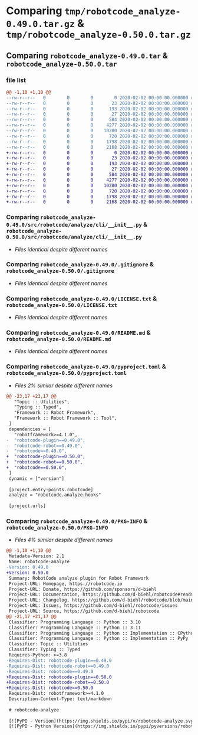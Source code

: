 # Comparing `tmp/robotcode_analyze-0.49.0.tar.gz` & `tmp/robotcode_analyze-0.50.0.tar.gz`

## Comparing `robotcode_analyze-0.49.0.tar` & `robotcode_analyze-0.50.0.tar`

### file list

```diff
@@ -1,10 +1,10 @@
--rw-r--r--   0        0        0        0 2020-02-02 00:00:00.000000 robotcode_analyze-0.49.0/src/robotcode/analyze/__init__.py
--rw-r--r--   0        0        0       23 2020-02-02 00:00:00.000000 robotcode_analyze-0.49.0/src/robotcode/analyze/__version__.py
--rw-r--r--   0        0        0      193 2020-02-02 00:00:00.000000 robotcode_analyze-0.49.0/src/robotcode/analyze/hooks.py
--rw-r--r--   0        0        0       27 2020-02-02 00:00:00.000000 robotcode_analyze-0.49.0/src/robotcode/analyze/py.typed
--rw-r--r--   0        0        0      584 2020-02-02 00:00:00.000000 robotcode_analyze-0.49.0/src/robotcode/analyze/cli/__init__.py
--rw-r--r--   0        0        0     4277 2020-02-02 00:00:00.000000 robotcode_analyze-0.49.0/.gitignore
--rw-r--r--   0        0        0    10280 2020-02-02 00:00:00.000000 robotcode_analyze-0.49.0/LICENSE.txt
--rw-r--r--   0        0        0      720 2020-02-02 00:00:00.000000 robotcode_analyze-0.49.0/README.md
--rw-r--r--   0        0        0     1798 2020-02-02 00:00:00.000000 robotcode_analyze-0.49.0/pyproject.toml
--rw-r--r--   0        0        0     2168 2020-02-02 00:00:00.000000 robotcode_analyze-0.49.0/PKG-INFO
+-rw-r--r--   0        0        0        0 2020-02-02 00:00:00.000000 robotcode_analyze-0.50.0/src/robotcode/analyze/__init__.py
+-rw-r--r--   0        0        0       23 2020-02-02 00:00:00.000000 robotcode_analyze-0.50.0/src/robotcode/analyze/__version__.py
+-rw-r--r--   0        0        0      193 2020-02-02 00:00:00.000000 robotcode_analyze-0.50.0/src/robotcode/analyze/hooks.py
+-rw-r--r--   0        0        0       27 2020-02-02 00:00:00.000000 robotcode_analyze-0.50.0/src/robotcode/analyze/py.typed
+-rw-r--r--   0        0        0      584 2020-02-02 00:00:00.000000 robotcode_analyze-0.50.0/src/robotcode/analyze/cli/__init__.py
+-rw-r--r--   0        0        0     4277 2020-02-02 00:00:00.000000 robotcode_analyze-0.50.0/.gitignore
+-rw-r--r--   0        0        0    10280 2020-02-02 00:00:00.000000 robotcode_analyze-0.50.0/LICENSE.txt
+-rw-r--r--   0        0        0      720 2020-02-02 00:00:00.000000 robotcode_analyze-0.50.0/README.md
+-rw-r--r--   0        0        0     1798 2020-02-02 00:00:00.000000 robotcode_analyze-0.50.0/pyproject.toml
+-rw-r--r--   0        0        0     2168 2020-02-02 00:00:00.000000 robotcode_analyze-0.50.0/PKG-INFO
```

### Comparing `robotcode_analyze-0.49.0/src/robotcode/analyze/cli/__init__.py` & `robotcode_analyze-0.50.0/src/robotcode/analyze/cli/__init__.py`

 * *Files identical despite different names*

### Comparing `robotcode_analyze-0.49.0/.gitignore` & `robotcode_analyze-0.50.0/.gitignore`

 * *Files identical despite different names*

### Comparing `robotcode_analyze-0.49.0/LICENSE.txt` & `robotcode_analyze-0.50.0/LICENSE.txt`

 * *Files identical despite different names*

### Comparing `robotcode_analyze-0.49.0/README.md` & `robotcode_analyze-0.50.0/README.md`

 * *Files identical despite different names*

### Comparing `robotcode_analyze-0.49.0/pyproject.toml` & `robotcode_analyze-0.50.0/pyproject.toml`

 * *Files 2% similar despite different names*

```diff
@@ -23,17 +23,17 @@
   "Topic :: Utilities",
   "Typing :: Typed",
   "Framework :: Robot Framework",
   "Framework :: Robot Framework :: Tool",
 ]
 dependencies = [
   "robotframework>=4.1.0",
-  "robotcode-plugin==0.49.0",
-  "robotcode-robot==0.49.0",
-  "robotcode==0.49.0",
+  "robotcode-plugin==0.50.0",
+  "robotcode-robot==0.50.0",
+  "robotcode==0.50.0",
 ]
 dynamic = ["version"]
 
 [project.entry-points.robotcode]
 analyze = "robotcode.analyze.hooks"
 
 [project.urls]
```

### Comparing `robotcode_analyze-0.49.0/PKG-INFO` & `robotcode_analyze-0.50.0/PKG-INFO`

 * *Files 4% similar despite different names*

```diff
@@ -1,10 +1,10 @@
 Metadata-Version: 2.1
 Name: robotcode-analyze
-Version: 0.49.0
+Version: 0.50.0
 Summary: RobotCode analyze plugin for Robot Framework
 Project-URL: Homepage, https://robotcode.io
 Project-URL: Donate, https://github.com/sponsors/d-biehl
 Project-URL: Documentation, https://github.com/d-biehl/robotcode#readme
 Project-URL: Changelog, https://github.com/d-biehl/robotcode/blob/main/CHANGELOG.md
 Project-URL: Issues, https://github.com/d-biehl/robotcode/issues
 Project-URL: Source, https://github.com/d-biehl/robotcode
@@ -21,17 +21,17 @@
 Classifier: Programming Language :: Python :: 3.10
 Classifier: Programming Language :: Python :: 3.11
 Classifier: Programming Language :: Python :: Implementation :: CPython
 Classifier: Programming Language :: Python :: Implementation :: PyPy
 Classifier: Topic :: Utilities
 Classifier: Typing :: Typed
 Requires-Python: >=3.8
-Requires-Dist: robotcode-plugin==0.49.0
-Requires-Dist: robotcode-robot==0.49.0
-Requires-Dist: robotcode==0.49.0
+Requires-Dist: robotcode-plugin==0.50.0
+Requires-Dist: robotcode-robot==0.50.0
+Requires-Dist: robotcode==0.50.0
 Requires-Dist: robotframework>=4.1.0
 Description-Content-Type: text/markdown
 
 # robotcode-analyze
 
 [![PyPI - Version](https://img.shields.io/pypi/v/robotcode-analyze.svg)](https://pypi.org/project/robotcode-analyze)
 [![PyPI - Python Version](https://img.shields.io/pypi/pyversions/robotcode-analyze.svg)](https://pypi.org/project/robotcode-analyze)
```

